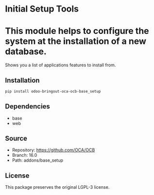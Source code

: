 # Initial Setup Tools


This module helps to configure the system at the installation of a new database.
================================================================================

Shows you a list of applications features to install from.

    

## Installation

```bash
pip install odoo-bringout-oca-ocb-base_setup
```

## Dependencies

- base
- web

## Source

- Repository: https://github.com/OCA/OCB
- Branch: 16.0
- Path: addons/base_setup

## License

This package preserves the original LGPL-3 license.
